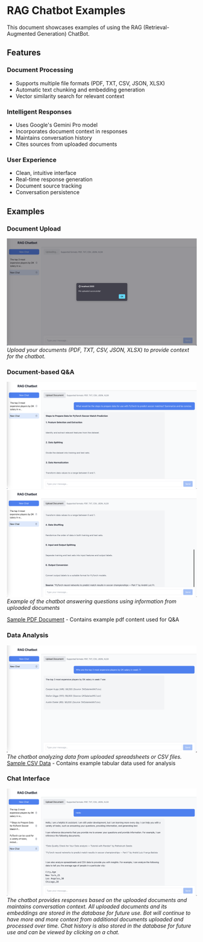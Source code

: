 # RAG Chatbot Examples

This document showcases examples of using the RAG (Retrieval-Augmented Generation) ChatBot.

## Features

### Document Processing
- Supports multiple file formats (PDF, TXT, CSV, JSON, XLSX)
- Automatic text chunking and embedding generation
- Vector similarity search for relevant context

### Intelligent Responses
- Uses Google's Gemini Pro model
- Incorporates document context in responses
- Maintains conversation history
- Cites sources from uploaded documents

### User Experience
- Clean, intuitive interface
- Real-time response generation
- Document source tracking
- Conversation persistence

## Examples

### Document Upload
![Document Upload](./docs/images/upload_example.png)
*Upload your documents (PDF, TXT, CSV, JSON, XLSX) to provide context for the chatbot.*

### Document-based Q&A
![Q&A Example (Part 1)](./docs/images/qa_example1.png)
![Q&A Example (Part 2)](./docs/images/qa_example2.png)
*Example of the chatbot answering questions using information from uploaded documents*

[Sample PDF Document](./docs/sample_files/sample_document.pdf) - Contains example pdf content used for Q&A

### Data Analysis
![Data Analysis](./docs/images/analysis_example.png)
*The chatbot analyzing data from uploaded spreadsheets or CSV files.* 
[Sample CSV Data](./docs/sample_files/sample_data.csv) - Contains example tabular data used for analysis

### Chat Interface
![Chat Interface](./docs/images/chat_example.png)
*The chatbot provides responses based on the uploaded documents and maintains conversation context. All uploaded documents and its embeddings are stored in the database for future use. Bot will continue to have more and more context from additional documents uploaded and processed over time. Chat history is also stored in the database for future use and can be viewed by clicking on a chat.*